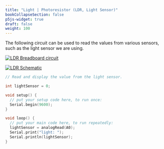 ```yaml
---
title: "Light | Photoresistor (LDR, Light Sensor)"
bookCollapseSection: false
p5js-widget: true
draft: false
weight: 100
---
```


The following circuit can be used to read the values from various sensors, such as the light sensor we are using.

[![LDR Breadboard circuit](https://newmedia.dog/wp-content/uploads/2016/10/Screen-Shot-2016-10-20-at-14.08.58.png)](https://newmedia.dog/wp-content/uploads/2016/10/Screen-Shot-2016-10-20-at-14.08.58.png)

[![LDR Schematic](https://newmedia.dog/wp-content/uploads/2016/10/Screen-Shot-2016-10-20-at-14.12.40.png)](https://newmedia.dog/wp-content/uploads/2016/10/Screen-Shot-2016-10-20-at-14.12.40.png)

```c
// Read and display the value from the light sensor.

int lightSensor = 0;

void setup() {
  // put your setup code here, to run once:
  Serial.begin(9600);
}

void loop() {
  // put your main code here, to run repeatedly:
  lightSensor = analogRead(A0);
  Serial.print("light: ");
  Serial.println(lightSensor);
}
```